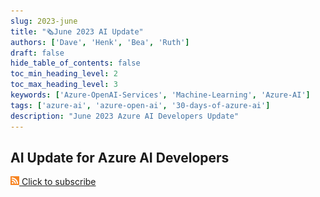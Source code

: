 ```yaml
---
slug: 2023-june
title: "🗞️June 2023 AI Update"
authors: ['Dave', 'Henk', 'Bea', 'Ruth']
draft: false
hide_table_of_contents: false
toc_min_heading_level: 2
toc_max_heading_level: 3
keywords: ['Azure-OpenAI-Services', 'Machine-Learning', 'Azure-AI']
tags: ['azure-ai', 'azure-open-ai', '30-days-of-azure-ai']
description: "June 2023 Azure AI Developers Update"
---
```


## AI Update for Azure AI Developers

<!--truncate-->

[![](./../static/img/2023-aia/rss.png) Click to subscribe](https://azureaidevs.github.io/hub/ai-update/rss.xml)
